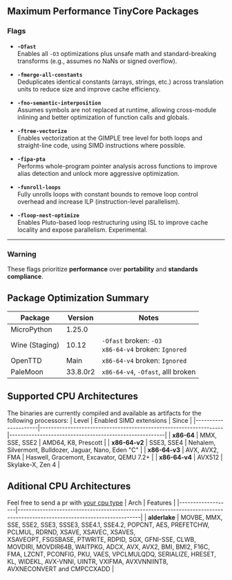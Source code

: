 ## Maximum Performance TinyCore Packages

### Flags

- **`-Ofast`**  
  Enables all `-O3` optimizations plus unsafe math and standard-breaking transforms (e.g., assumes no NaNs or signed overflow).

- **`-fmerge-all-constants`**  
  Deduplicates identical constants (arrays, strings, etc.) across translation units to reduce size and improve cache efficiency.

- **`-fno-semantic-interposition`**  
  Assumes symbols are not replaced at runtime, allowing cross-module inlining and better optimization of function calls and globals.

- **`-ftree-vectorize`**  
  Enables vectorization at the GIMPLE tree level for both loops and straight-line code, using SIMD instructions where possible.

- **`-fipa-pta`**  
  Performs whole-program pointer analysis across functions to improve alias detection and unlock more aggressive optimization.

- **`-funroll-loops`**  
  Fully unrolls loops with constant bounds to remove loop control overhead and increase ILP (instruction-level parallelism).

- **`-floop-nest-optimize`**  
  Enables Pluto-based loop restructuring using ISL to improve cache locality and expose parallelism. Experimental.

---

### Warning

These flags prioritize **performance** over **portability** and **standards compliance**.

## Package Optimization Summary

| Package        | Version  | Notes                                                                              |
|----------------|----------|------------------------------------------------------------------------------------|
| MicroPython    | 1.25.0   |                                                                                    |
| Wine (Staging) | 10.12    |  `-Ofast` broken: `-O3` <br>`x86-64-v4`  broken: `Ignored`                         |
| OpenTTD        | Main     |  `x86-64-v4`  broken: `Ignored`                                                    |
| PaleMoon       | 33.8.0r2 |  `x86-64-v4`, `-Ofast`, alll broken                                                |

## Supported CPU Architectures
The binaries are currently compiled and available as artifacts for the following processors:
| Level               | Enabled SIMD extensions                                          | Since                                                  |
|---------------------|------------------------------------------------------------------|--------------------------------------------------------|
| **x86-64**          | MMX, SSE, SSE2                                                   | AMD64, K8, Prescott                                    |
| **x86-64-v2**       | SSE3, SSE4                                                       | Nehalem, Silvermont, Bulldozer, Jaguar, Nano, Eden "C" |
| **x86-64-v3**       | AVX, AVX2, FMA                                                   | Haswell, Gracemont, Excavator, QEMU 7.2+               |
| **x86-64-v4**       | AVX512                                                           | Skylake-X, Zen 4                                       |


## Aditional CPU Architectures
Feel free to send a pr with [your cpu type](https://gcc.gnu.org/onlinedocs/gcc/x86-Options.html)
| Arch              | Features                                                                                                                 |
|-------------------|--------------------------------------------------------------------------------------------------------------------------|
| **alderlake**     | MOVBE, MMX, SSE, SSE2, SSE3, SSSE3, SSE4.1, SSE4.2, POPCNT, AES, PREFETCHW, PCLMUL, RDRND, XSAVE, XSAVEC, XSAVES,<br>XSAVEOPT, FSGSBASE, PTWRITE, RDPID, SGX, GFNI-SSE, CLWB, MOVDIRI, MOVDIR64B, WAITPKG, ADCX, AVX, AVX2, BMI, BMI2, F16C,<br>FMA, LZCNT, PCONFIG, PKU, VAES, VPCLMULQDQ, SERIALIZE, HRESET, KL, WIDEKL, AVX-VNNI, UINTR, VXIFMA, AVXVNNIINT8,<br> AVXNECONVERT and CMPCCXADD  |
